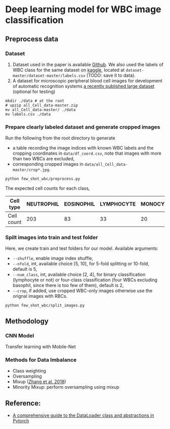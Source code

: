 # Deep learning model for WBC image classification
## Preprocess data
### Dataset
1. Dataset used in the paper is available [Github](https://github.com/akshaylamba/all_CELL_data). We also used the labels of WBC class for the same dataset on [kaggle](https://www.kaggle.com/datasets/paultimothymooney/blood-cells?resource=download), located at ```dataset-master/dataset-master/labels.csv``` (TODO: save it to data).
1. A dataset for microscopic peripheral blood cell images for development of automatic recognition systems [a recently published large dataset](https://data.mendeley.com/datasets/snkd93bnjr/1) (optional for
  testing)
  
```
mkdir ./data # at the root
# upzip all_Cell_data-master.zip
mv all_Cell_data-master/ ./data
mv labels.csv ./data
```
### Prepare clearly labeled dataset and generate cropped images
Run the following from the root directory to generate 

- a table recording the image indices with known WBC labels and the cropping coordinates in ```data/df_coord.csv```, note that images with more than two WBCs are excluded,
- corresponding cropped images in ```data/all_Cell_data-master/crop*.jpg```.

```
python few_shot_wbc/preprocess.py
```
The expected cell counts for each class,
<!---
|Cell type| Cell count|
| --- | ----------- |
|NEUTROPHIL| 205|
|EOSINOPHIL|87|
|LYMPHOCYTE| 33|
|MONOCYTE| 20| 
|BASOPHIL| 3|
-->

|Cell type| NEUTROPHIL|EOSINOPHIL|LYMPHOCYTE|MONOCYTE|BASOPHIL|
| --- | ----------- |----------- |----------- |----------- |----------- |
|Cell count| 203|83|33|20| 3|

### Spilt images into train and test folder
Here, we create train and test folders for our model. Available arguments:

- ```--shuffle```, enable image index shuffle,
- ```--nfold```, int, available choice [5, 10], for 5-fold splitting or 10-fold, default is 5,
- ```--num_class```, int, available choice [2, 4], for binary classification (lymphocyte or not) or four-class classification (four WBCs excluding basophil, since there is too few of them), default is 2,
- ```--crop```, if added, use cropped WBC-only images otherwise use the orignal images with RBCs.

```
python few_shot_wbc/split_images.py
```

## Methodology

### CNN Model
Transfer learning with Mobile-Net

### Methods for Data Imbalance
- Class weighting
- Oversampling
- Mixup ([Zhang et al. 2018](https://arxiv.org/pdf/1710.09412.pdf))
- Minority Mixup: perform oversampling using mixup


## Reference:
- [A comprehensive guide to the DataLoader class and abstractions in Pytorch](https://blog.paperspace.com/dataloaders-abstractions-pytorch/)
